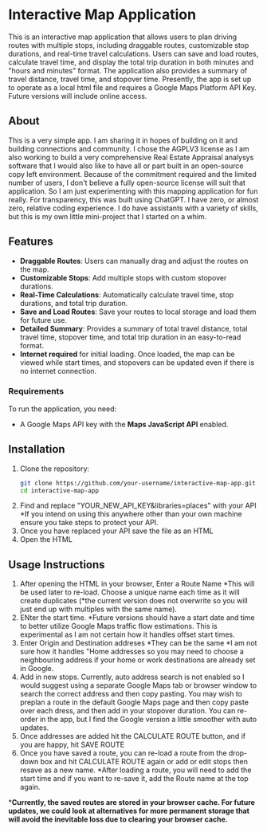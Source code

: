 # Interactive Map Application

This is an interactive map application that allows users to plan driving routes with multiple stops, including draggable routes, customizable stop durations, and real-time travel calculations. Users can save and load routes, calculate travel time, and display the total trip duration in both minutes and "hours and minutes" format. The application also provides a summary of travel distance, travel time, and stopover time. Presently, the app is set up to operate as a local html file and requires a Google Maps Platform API Key. Future versions will include online access.

## About
This is a very simple app. I am sharing it in hopes of building on it and building connections and community. I chose the AGPLV3 license as I am also working to build a very comprehensive Real Estate Appraisal analysys software that I would also like to have all or part built in an open-source copy left environment. Because of the commitment required and the limited number of users, I don't believe a fully open-source license will suit that application. So I am just experimenting with this mapping application for fun really. For transparency, this was built using ChatGPT. I have zero, or almost zero, relative coding experience. I do have assistants with a variety of skills, but this is my own little mini-project that I started on a whim.


## Features
- **Draggable Routes**: Users can manually drag and adjust the routes on the map.
- **Customizable Stops**: Add multiple stops with custom stopover durations.
- **Real-Time Calculations**: Automatically calculate travel time, stop durations, and total trip duration.
- **Save and Load Routes**: Save your routes to local storage and load them for future use.
- **Detailed Summary**: Provides a summary of total travel distance, total travel time, stopover time, and total trip duration in an easy-to-read format.
- **Internet required** for initial loading. Once loaded, the map can be viewed while start times, and stopovers can be updated even if there is no internet connection.

### Requirements
To run the application, you need:
- A Google Maps API key with the **Maps JavaScript API** enabled.

## Installation
1. Clone the repository:
   ```bash
   git clone https://github.com/your-username/interactive-map-app.git
   cd interactive-map-app
   
2. Find and replace "YOUR_NEW_API_KEY&libraries=places" with your API *If you intend on using this anywhere other than your own machine ensure you take steps to protect your API.
3. Once you have replaced your API save the file as an HTML
4. Open the HTML

## Usage Instructions
1. After opening the HTML in your browser, Enter a Route Name *This will be used later to re-load. Choose a unique name each time as it will create duplicates (*the current version does not overwrite so you will just end up with multiples with the same name).
2. ENter the start time. *Future versions should have a start date and time to better utilize Google Maps traffic flow estimations. This is experimental as I am not certain how it handles offset start times.
3. Enter Origin and Destination addreses *They can be the same *I am not sure how it handles "Home addresses so you may need to choose a neighbouring address if your home or work destinations are already set in Google.
4. Add in new stops. Currently, auto address search is not enabled so I would suggest using a separate Google Maps tab or browser window to search the correct address and then copy pasting. You may wish to preplan a route in the default Google Maps page and then copy paste over each dress, and then add in your stopover duration. You can re-order in the app, but I find the Google version a little smoother with auto updates.
5. Once addresses are added hit the CALCULATE ROUTE button, and if you are happy, hit SAVE ROUTE
6. Once you have saved a route, you can re-load a route from the drop-down box and hit CALCULATE ROUTE again or add or edit stops then resave as a new name. *After loading a route, you will need to add the start time and if you want to re-save it, add the Route name at the top again.

***Currently, the saved routes are stored in your browser cache. For future updates, we could look at alternatives for more permanent storage that will avoid the inevitable loss due to clearing your browser cache.**

   
